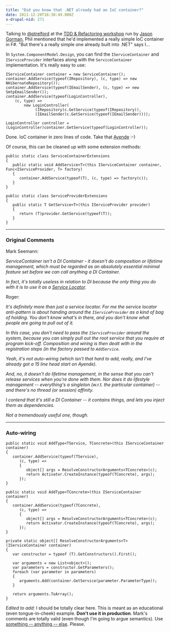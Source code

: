 ```yaml
---
title: "Did you know that .NET already had an IoC container?"
date: 2011-12-20T16:30:49.000Z
x-drupal-nid: 271
---
```

Talking to [@ptrelford](https://twitter.com/#!/ptrelford) at the [TDD & Refactoring workshop](http://www.codemanship.co.uk/) run by [Jason Gorman](https://twitter.com/#!/jasongorman), Phil mentioned that he'd implemented a really simple IoC container in F#. "But there's a really simple one already built into .NET" says I...

In `System.ComponentModel.Design`, you can find the `IServiceContainer` and `IServiceProvider` interfaces along with the `ServiceContainer` implementation. It's really easy to use:

    IServiceContainer container = new ServiceContainer();
    container.AddService(typeof(IRepository), (c, type) => new NHibernateRepository());
    container.AddService(typeof(IEmailSender), (c, type) => new SmtpEmailSender());
    container.AddService(typeof(LoginController),
        (c, type) =>
            new LoginController(
                 (IRepository)c.GetService(typeof(IRepository)),
                 (IEmailSender)c.GetService(typeof(IEmailSender))));

    LoginController controller = (LoginController)container.GetService(typeof(LoginController));

Done. IoC container in zero lines of code. Take that [Ayende](http://ayende.com/blog/2886/building-an-ioc-container-in-15-lines-of-code) :-)

Of course, this can be cleaned up with some extension methods:

    public static class ServiceContainerExtensions
    {
       public static void AddService<T>(this IServiceContainer container, Func<IServiceProvider, T> factory)
       {
          container.AddService(typeof(T), (c, type) => factory(c));
       }
    }

    public static class ServiceProviderExtensions
    {
       public static T GetService<T>(this IServiceProvider provider)
       {
          return (T)provider.GetService(typeof(T));
       }
    }

----

### Original Comments

Mark Seemann:

*ServiceContainer isn't a DI Container - it doesn't do composition or lifetime
management, which must be regarded as an absolutely essential minimal feature
set before we can call anything a DI Container.*

*In fact, it's totally useless in relation to DI because the only thing you do
with it is to use it as a [Service
Locator](http://blog.ploeh.dk/2010/02/03/ServiceLocatorIsAnAntiPattern.aspx).*

Roger:

*It's definitely more than just a service locator. For me the service locator
anti-pattern is about handing around the `IServiceProvider` as a kind of bag of
holding. You don't know what's in there, and you don't know what people are
going to pull out of it.*

*In this case, you don't need to pass the `IServiceProvider` around the system,
because you can simply pull out the root service that you require at program
kick-off.  Composition and wiring is then dealt with in the registration steps
(in the factory passed to `AddService`.*

*Yeah, it's not auto-wiring (which isn't that hard to add, really, and I've
already got a 15 line head start on Ayende).*

*And, no, it doesn't do lifetime management, in the sense that you can't
release  services when you're done with them. Nor does it do lifestyle
management -- everything's a singleton (w.r.t. the particular container) -- and
there's no thread (or session) affinity.*

*I contend that it's still a DI Container -- it contains things, and lets you
inject them as dependencies.*

*Not a tremendously useful one, though.*

----

### Auto-wiring

    public static void AddType<TService, TConcrete>(this IServiceContainer container)
    {
       container.AddService(typeof(TService),
          (c, type) =>
          {
             object[] args = ResolveConstructorArguments<TConcrete>(c);
             return Activator.CreateInstance(typeof(TConcrete), args);
          });
    }

    public static void AddType<TConcrete>(this IServiceContainer container)
    {
       container.AddService(typeof(TConcrete),
          (c, type) =>
          {
             object[] args = ResolveConstructorArguments<TConcrete>(c);
             return Activator.CreateInstance(typeof(TConcrete), args);
          });
    }

    private static object[] ResolveConstructorArguments<T>(IServiceContainer container)
    {
       var constructor = typeof (T).GetConstructors().First();

       var arguments = new List<object>();
       var parameters = constructor.GetParameters();
       foreach (var parameter in parameters)
       {
          arguments.Add(container.GetService(parameter.ParameterType));
       }

       return arguments.ToArray();
    }

_Edited to add:_ I should be totally clear here. This is meant as an
educational (even tongue-in-cheek) example. **Don't use it in production**.
Mark's comments are totally valid (even though I'm going to argue
semantics). Use [something -- anything --
else](http://www.hanselman.com/blog/ListOfNETDependencyInjectionContainersIOC.aspx).
Please.

